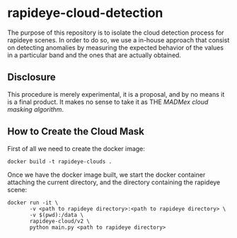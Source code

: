 # rapideye-cloud-detection
The purpose of this repository is to isolate the cloud detection process for rapideye scenes. In order to do so, we use a in-house approach that consist on detecting anomalies by measuring the expected behavior of the values in a particular band and the ones that are actually obtained.

## Disclosure

This procedure is merely experimental, it is a proposal, and by no means it is a final product. It makes no sense to take it as THE *MADMex cloud masking algorithm*. 

## How to Create the Cloud Mask

First of all we need to create the docker image:

```
docker build -t rapideye-clouds .
```

Once we have the docker image built, we start the docker container attaching the current directory, and the directory containing the rapideye scene:

```
docker run -it \
       -v <path to rapideye directory>:<path to rapideye directory> \
       -v $(pwd):/data \
       rapideye-cloud/v2 \
       python main.py <path to rapideye directory>
```